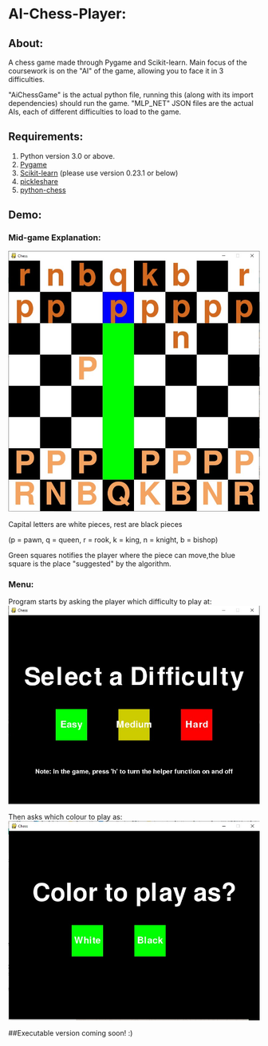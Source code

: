 # AI-Chess-Player:
## About:
A chess game made through Pygame and Scikit-learn. Main focus of the coursework is on the "AI" of the game, allowing you to face it in 3 difficulties.

"AiChessGame" is the actual python file, running this (along with its import dependencies) should run the game.
"MLP_NET" JSON files are the actual AIs, each of different difficulties to load to the game.

## Requirements:
1. Python version 3.0 or above.
2. [Pygame](https://pypi.org/project/pygame/)
3. [Scikit-learn](https://pypi.org/project/scikit-learn/) (please use version 0.23.1 or below)
4. [pickleshare](https://pypi.org/project/pickleshare/)
5. [python-chess](https://pypi.org/project/chess/)

## Demo:
### Mid-game Explanation:

![In-Game screenshot](/Screenshots/HelperDemo.jpeg)

Capital letters are white pieces, rest are black pieces 

(p = pawn, q = queen, r = rook, k = king, n = knight, b = bishop)

Green squares notifies the player where the piece can move,the blue square is the place "suggested"  by the algorithm.

### Menu:
Program starts by asking the player which difficulty to play at:
![Difficult](/Screenshots/InitialMenu.jpeg)

Then asks which colour to play as:
![Difficult](/Screenshots/TurnChoice.jpeg)

##Executable version coming soon! :)
